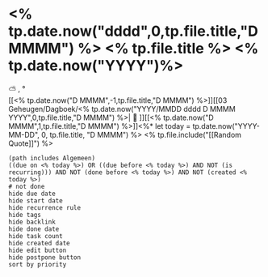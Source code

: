 # <% tp.date.now("dddd",0,tp.file.title,"D MMMM") %> <% tp.file.title %> <% tp.date.now("YYYY")%>

⛅ , °<br>[[<% tp.date.now("D MMMM",-1,tp.file.title,"D MMMM")  %>]][[03 Geheugen/Dagboek/<% tp.date.now("YYYY/MMDD dddd D MMMM YYYY",0,tp.file.title,"D MMMM") %>| 📓 ]][[<% tp.date.now("D MMMM",1,tp.file.title,"D MMMM")  %>]]<%* let today = tp.date.now("YYYY-MM-DD",  0, tp.file.title, "D MMMM") %>
<% tp.file.include("[[Random Quote]]") %>
```tasks
(path includes Algemeen)
((due on <% today %>) OR ((due before <% today %>) AND NOT (is recurring))) AND NOT (done before <% today %>) AND NOT (created <% today %>)
# not done
hide due date
hide start date
hide recurrence rule
hide tags
hide backlink
hide done date
hide task count
hide created date
hide edit button
hide postpone button 
sort by priority 
```